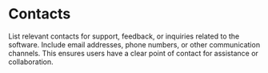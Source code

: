 # Contacts

List relevant contacts for support, feedback, or inquiries related to the software. Include email addresses, phone numbers, or other communication channels. This ensures users have a clear point of contact for assistance or collaboration.
